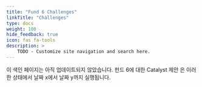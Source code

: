 ```yaml
---
title: "Fund 6 Challenges"
linkTitle: "Challenges"
type: docs
weight: 100
hide_feedback: true
icon: fas fa-tools
description: >
    TODO - Customize site navigation and search here.  
---
```


이 색인 페이지는 아직 업데이트되지 않았습니다. 펀드 6에 대한 Catalyst 제안 은 이러한 상태에서 날짜 x에서 날짜 y까지 실행됩니다.